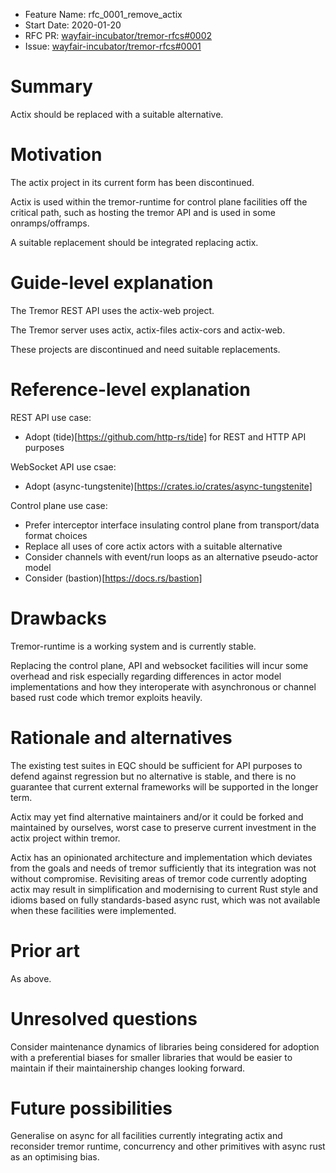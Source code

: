 - Feature Name: rfc_0001_remove_actix
- Start Date: 2020-01-20
- RFC PR: [wayfair-incubator/tremor-rfcs#0002](https://github.com/wayfair-incubator/tremor-rfcs/pull/2)
- Issue: [wayfair-incubator/tremor-rfcs#0001](https://github.com/wayfair-incubator/tremor-rfcs/issues/1)

# Summary
[summary]: #summary

Actix should be replaced with a suitable alternative.

# Motivation
[motivation]: #motivation

The actix project in its current form has been discontinued.

Actix is used within the tremor-runtime for control plane facilities off the critical path,
such as hosting the tremor API and is used in some onramps/offramps.

A suitable replacement should be integrated replacing actix.

# Guide-level explanation
[guide-level-explanation]: #guide-level-explanation

The Tremor REST API uses the actix-web project.

The Tremor server uses actix, actix-files actix-cors and actix-web.

These projects are discontinued and need suitable replacements.

# Reference-level explanation
[reference-level-explanation]: #reference-level-explanation

REST API use case:

* Adopt (tide)[https://github.com/http-rs/tide] for REST and HTTP API purposes

WebSocket API use csae:

* Adopt (async-tungstenite)[https://crates.io/crates/async-tungstenite]

Control plane use case:

* Prefer interceptor interface insulating control plane from transport/data format choices
* Replace all uses of core actix actors with a suitable alternative
* Consider channels with event/run loops as an alternative pseudo-actor model
* Consider (bastion)[https://docs.rs/bastion]

# Drawbacks
[drawbacks]: #drawbacks

Tremor-runtime is a working system and is currently stable.

Replacing the control plane, API and websocket facilities will incur some
overhead and risk especially regarding differences in actor model implementations
and how they interoperate with asynchronous or channel based rust code which
tremor exploits heavily.

# Rationale and alternatives
[rationale-and-alternatives]: #rationale-and-alternatives

The existing test suites in EQC should be sufficient for API purposes to defend
against regression but no alternative is stable, and there is no guarantee that
current external frameworks will be supported in the longer term.

Actix may yet find alternative maintainers and/or it could be forked and maintained
by ourselves, worst case to preserve current investment in the actix project within
tremor.

Actix has an opinionated architecture and implementation which deviates from the goals
and needs of tremor sufficiently that its integration was not without compromise. Revisiting
areas of tremor code currently adopting actix may result in simplification and modernising to
current Rust style and idioms based on fully standards-based async rust, which was not
available when these facilities were implemented.

# Prior art
[prior-art]: #prior-art

As above.

# Unresolved questions
[unresolved-questions]: #unresolved-questions

Consider maintenance dynamics of libraries being considered for adoption with a preferential
biases for smaller libraries that would be easier to maintain if their maintainership changes
looking forward.

# Future possibilities
[future-possibilities]: #future-possibilities

Generalise on async for all facilities currently integrating actix and reconsider tremor
runtime, concurrency and other primitives with async rust as an optimising bias.
